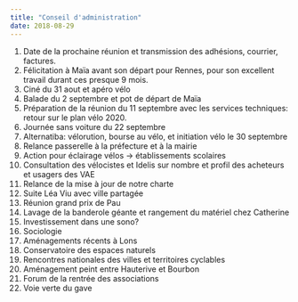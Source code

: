 ```yaml
---
title: "Conseil d'administration"
date: 2018-08-29
---
```


1. Date de la prochaine réunion et transmission des adhésions, courrier, factures.
2. Félicitation à Maïa avant son départ pour Rennes, pour son excellent travail durant ces presque 9 mois.
3. Ciné du 31 aout et apéro vélo
4. Balade du 2 septembre et pot de départ de Maïa
5. Préparation de la réunion du 11 septembre avec les services techniques: retour sur le plan vélo 2020.
6. Journée sans voiture du 22 septembre
7. Alternatiba: vélorution, bourse au vélo, et initiation vélo le 30 septembre
8. Relance passerelle à la préfecture et à la mairie
9. Action pour éclairage vélos -> établissements scolaires
10. Consultation des vélocistes et Idelis sur nombre et profil des acheteurs et usagers des VAE
11. Relance de la mise à jour de notre charte
12. Suite Léa Viu avec ville partagée
13. Réunion grand prix de Pau
14. Lavage de la banderole géante et rangement du matériel chez Catherine
15. Investissement dans une sono?
16. Sociologie
17. Aménagements récents à Lons
18. Conservatoire des espaces naturels
19. Rencontres nationales des villes et territoires cyclables
20. Aménagement peint entre Hauterive et Bourbon
21. Forum de la rentrée des associations
22. Voie verte du gave
